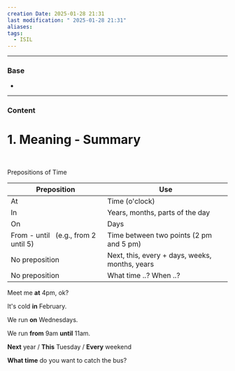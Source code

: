```yaml
---
creation Date: 2025-01-28 21:31
last modification: " 2025-01-28 21:31"
aliases: 
tags:
  - ISIL
---
```

___
### Base
- 
___
### Content

# 1. Meaning - Summary

​

Prepositions of Time

| Preposition | Use |
|---|---|
|At|Time (o'clock)|
|In|Years, months, parts of the day|
|On|Days|
|From - until   (e.g., from 2 until 5)|Time between two points (2 pm and 5 pm)|
|No preposition|Next, this, every + days, weeks, months, years|
|No preposition|What time ..? When ..?|

Meet me **at** 4pm, ok?

It's cold **in** February.

We run **on** Wednesdays.

We run **from** 9am **until** 11am.

**Next** year / **This** Tuesday / **Every** weekend

**What time** do you want to catch the bus?